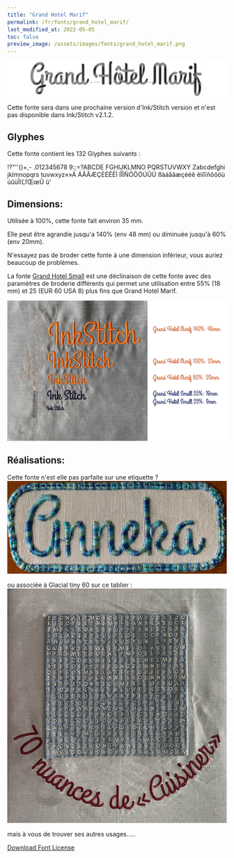 ```yaml
---
title: "Grand Hotel Marif"
permalink: /fr/fonts/grand_hotel_marif/
last_modified_at: 2022-05-05
toc: false
preview_image: /assets/images/fonts/grand_hotel_marif.png
---
```

![grand_hotel_marif](/assets/images/fonts/grand_hotel_marif.png)

Cette fonte sera dans une prochaine version d'Ink/Stitch version et n'est pas disponible dans Ink/Stitch v2.1.2.

## Glyphes
Cette fonte contient les 132 Glyphes suivants :

!?"''()+,-
.012345678
9:;=?ABCDE
FGHIJKLMNO
PQRSTUVWXY
Zabcdefghi
jklmnopqrs
tuvwxyz«»À
ÁÂÃÆÇÈÉÊËÌ
ÍÎÏÑÔÕÖÚÛÜ
ßàáâãæçèéê
ëìíîïñôõöù
úûüĨĩĽľŒœŨ
ũ’


## Dimensions:

Utilisée à 100%, cette fonte fait environ 35 mm.

Elle peut être agrandie jusqu'a 140% (env 48 mm) ou diminuée jusqu'à 60% (env 20mm).

N'essayez pas de broder cette fonte à une dimension inférieur, vous auriez beaucoup de problèmes. 

La fonte [Grand Hotel Small](https://inkstitch.org/fr/fonts/grandhotel_small/) est une déclinaison de cette fonte avec des paramètres de broderie différents qui permet une utilisation entre 55% (18 mm) et 25 (EUR 60 USA 8)  plus fins que Grand Hotel Marif.

![Dimensions Grand Hotel](/assets/images/fonts/grandhotelsizing.jpg)

## Réalisations:

Cette fonte n'est elle pas parfaite sur une etiquette ?
![Etiquette](/assets/images/fonts/grandhotel2.jpg)

ou associée à Glacial tiny 60 sur ce tablier :
![Tablier](/assets/images/fonts/glacialgrandhotel.jpg)


mais à vous de trouver ses autres usages.....

[Download Font License](https://github.com/inkstitch/inkstitch/tree/main/fonts/grand_hotel_marif/LICENSE)
